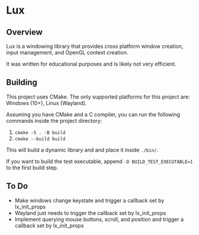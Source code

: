 # Lux

## Overview

Lux is a windowing library that provides cross platform window creation, input management, and OpenGL
context creation.

It was written for educational purposes and is likely not very efficient.

## Building

This project uses CMake. The only supported platforms for this project are: Windows (10+), Linux (Wayland).

Assuming you have CMake and a C compiler, you can run the following commands inside the project directory:
1. `cmake -S . -B build`
2. `cmake --build build`

This will build a dynamic library and and place it inside `./bin/`.

If you want to build the test executable, append `-D BUILD_TEST_EXECUTABLE=1` to the first build step.

## To Do

- Make windows change keystate and trigger a callback set by lx_init_props
- Wayland just needs to trigger the callback set by lx_init_props
- Implement querying mouse buttons, scroll, and position and trigger a callback set by lx_init_props
